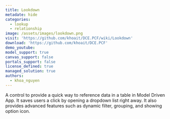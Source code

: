 ```yaml
---
title: Lookdown
metadate: hide
categories:
  - lookup
  - relationship
image: /assets/images/lookdown.png
visit: 'https://github.com/khoait/DCE.PCF/wiki/Lookdown'
download: 'https://github.com/khoait/DCE.PCF'
demo_youtube: 
model_support: true
canvas_support: false
portals_support: false
license_defined: true
managed_solution: true
authors:
  - khoa_nguyen
---
```

A control to provide a quick way to reference data in a table in Model Driven App. It saves users a click by opening a dropdown list right away. It also provides advanced features such as dynamic filter, grouping, and showing option icon.
